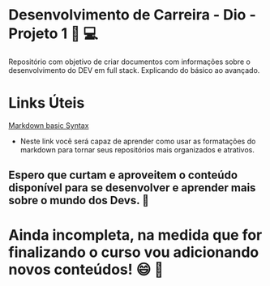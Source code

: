 # Desenvolvimento de Carreira - Dio - Projeto 1  🤖 💻
Repositório com objetivo de criar documentos com informações sobre o desenvolvimento do DEV em full stack. Explicando do básico ao avançado.

# Links Úteis
[Markdown basic Syntax](https://www.markdownguide.org/basic-syntax/) 
- Neste link você será capaz de aprender como usar as formatações do markdown para tornar seus repositórios mais organizados e atrativos.

## Espero que curtam e aproveitem o conteúdo disponível para se desenvolver e aprender mais sobre o mundo dos Devs. 🤩


# Ainda incompleta, na medida que for finalizando o curso vou adicionando novos conteúdos! 😄 🚀
